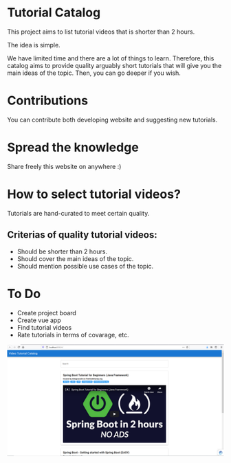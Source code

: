 # Tutorial Catalog
This project aims to list tutorial videos that is shorter than 2 hours. 

The idea is simple. 

We have limited time and there are a lot of things to learn. Therefore, this catalog aims to provide quality arguably short tutorials that will give you the main ideas of the topic. Then, you can go deeper if you wish.

# Contributions
You can contribute both developing website and suggesting new tutorials.

# Spread the knowledge
Share freely this website on anywhere :)

# How to select tutorial videos?
Tutorials are hand-curated to meet certain quality.

## Criterias of quality tutorial videos:
- Should be shorter than 2 hours.
- Should cover the main ideas of the topic.
- Should mention possible use cases of the topic.

# To Do
- Create project board
- Create vue app
- Find tutorial videos
- Rate tutorials in terms of covarage, etc.

![ScreenShot](screenshot.png)